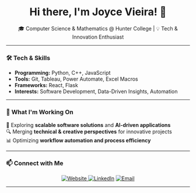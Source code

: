 <h1 align="center">Hi there, I'm Joyce Vieira! 👋</h1>

<p align="center">
🎓 Computer Science & Mathematics @ Hunter College | 💡 Tech & Innovation Enthusiast
</p>

---

### 🛠️ **Tech & Skills**
- **Programming:** Python, C++, JavaScript  
- **Tools:** Git, Tableau, Power Automate, Excel Macros  
- **Frameworks:** React, Flask  
- **Interests:** Software Development, Data-Driven Insights, Automation  

---

### 🌱 **What I'm Working On**
🚀 Exploring **scalable software solutions** and **AI-driven applications**  
🔍 Merging **technical & creative perspectives** for innovative projects  
📊 Optimizing **workflow automation and process efficiency**  

---

### 📫 **Connect with Me**
<p align="center">
  <a href="https://joycevfs.onrender.com/#">
  <img src="https://img.shields.io/badge/Website-joycevfs.onrender.com-0A66C2?logo=internet-explorer&logoColor=white" alt="Website" />
</a>
  <a href="https://www.linkedin.com/in/joycevieira"><img src="https://img.shields.io/badge/LinkedIn-blue?logo=linkedin&logoColor=white" alt="LinkedIn" /></a>
  <a href="mailto:your.email@example.com"><img src="https://img.shields.io/badge/Email-D14836?logo=gmail&logoColor=white" alt="Email" /></a>
</p>

---

